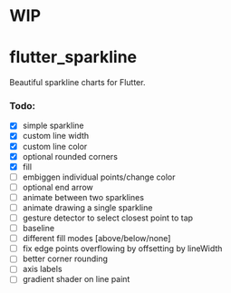 # WIP

# flutter_sparkline

Beautiful sparkline charts for Flutter.

### Todo:

- [x] simple sparkline
- [x] custom line width
- [x] custom line color 
- [x] optional rounded corners
- [x] fill
- [ ] embiggen individual points/change color
- [ ] optional end arrow
- [ ] animate between two sparklines
- [ ] animate drawing a single sparkline
- [ ] gesture detector to select closest point to tap
- [ ] baseline
- [ ] different fill modes [above/below/none]
- [ ] fix edge points overflowing by offsetting by lineWidth
- [ ] better corner rounding
- [ ] axis labels
- [ ] gradient shader on line paint
